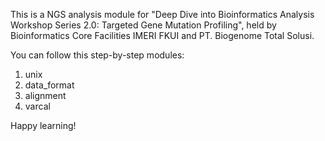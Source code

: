 This is a NGS analysis module for "Deep Dive into Bioinformatics Analysis Workshop Series 2.0: Targeted Gene Mutation Profiling", held by Bioinformatics Core Facilities IMERI FKUI and PT. Biogenome Total Solusi.

You can follow this step-by-step modules:
1. unix
2. data_format
3. alignment
4. varcal

Happy learning!
 
